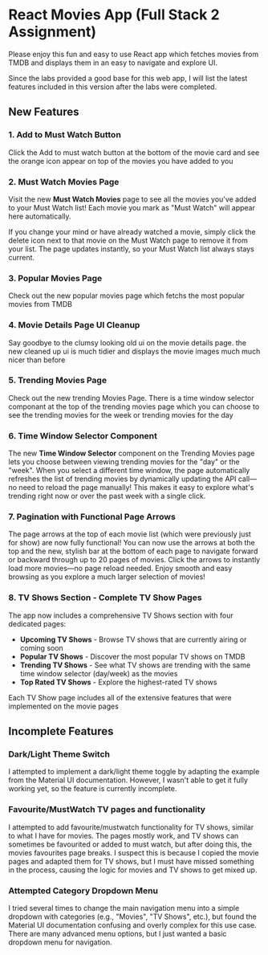 # React Movies App (Full Stack 2 Assignment)

Please enjoy this fun and easy to use React app which fetches movies from TMDB and displays them in an easy to navigate and explore UI.

Since the labs provided a good base for this web app, I will list the latest features included in this version after the labs were completed.

## New Features

### 1. Add to Must Watch Button
Click the Add to must watch button at the bottom of the movie card and see the orange icon appear on top of the movies you have added to you 

### 2. Must Watch Movies Page
Visit the new **Must Watch Movies** page to see all the movies you've added to your Must Watch list! Each movie you mark as "Must Watch" will appear here automatically.

If you change your mind or have already watched a movie, simply click the delete icon next to that movie on the Must Watch page to remove it from your list. The page updates instantly, so your Must Watch list always stays current.

### 3. Popular Movies Page
Check out the new popular movies page which fetchs the most popular movies from TMDB

### 4. Movie Details Page UI Cleanup
Say goodbye to the clumsy looking old ui on the movie details page. the new cleaned up ui is much tidier and displays the movie images much much nicer than before

### 5. Trending Movies Page
Check out the new trending Movies Page. There is a time window selector componant at the top of the trending movies page which you can choose to see the trending movies for the week or trending movies for the day

### 6. Time Window Selector Component
The new **Time Window Selector** component on the Trending Movies page lets you choose between viewing trending movies for the "day" or the "week". When you select a different time window, the page automatically refreshes the list of trending movies by dynamically updating the API call—no need to reload the page manually! This makes it easy to explore what's trending right now or over the past week with a single click.

### 7. Pagination with Functional Page Arrows
The page arrows at the top of each movie list (which were previously just for show) are now fully functional! You can now use the arrows at both the top and the new, stylish bar at the bottom of each page to navigate forward or backward through up to 20 pages of movies. Click the arrows to instantly load more movies—no page reload needed. Enjoy smooth and easy browsing as you explore a much larger selection of movies!

### 8. TV Shows Section - Complete TV Show Pages
The app now includes a comprehensive TV Shows section with four dedicated pages:

- **Upcoming TV Shows** - Browse TV shows that are currently airing or coming soon
- **Popular TV Shows** - Discover the most popular TV shows on TMDB
- **Trending TV Shows** - See what TV shows are trending with the same time window selector (day/week) as the movies
- **Top Rated TV Shows** - Explore the highest-rated TV shows

Each TV Show page includes all of the extensive features that were implemented on the movie pages


## Incomplete Features

### Dark/Light Theme Switch
I attempted to implement a dark/light theme toggle by adapting the example from the Material UI documentation. However, I wasn't able to get it fully working yet, so the feature is currently incomplete.


### Favourite/MustWatch TV pages and functionality 
I attempted to add favourite/mustwatch functionality for TV shows, similar to what I have for movies. The pages mostly work, and TV shows can sometimes be favourited or added to must watch, but after doing this, the movies favourites page breaks. I suspect this is because I copied the movie pages and adapted them for TV shows, but I must have missed something in the process, causing the logic for movies and TV shows to get mixed up.

### Attempted Category Dropdown Menu

I tried several times to change the main navigation menu into a simple dropdown with categories (e.g., "Movies", "TV Shows", etc.), but found the Material UI documentation confusing and overly complex for this use case. There are many advanced menu options, but I just wanted a basic dropdown menu for navigation.


